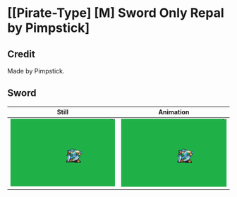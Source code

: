 # [\[Pirate-Type\] \[M\] Sword Only Repal by Pimpstick]

## Credit

Made by Pimpstick.
	
## Sword

| Still | Animation |
| :---: | :-------: |
| ![Sword still](./Sword_000.png) | ![Sword animation](./Sword.gif) |
